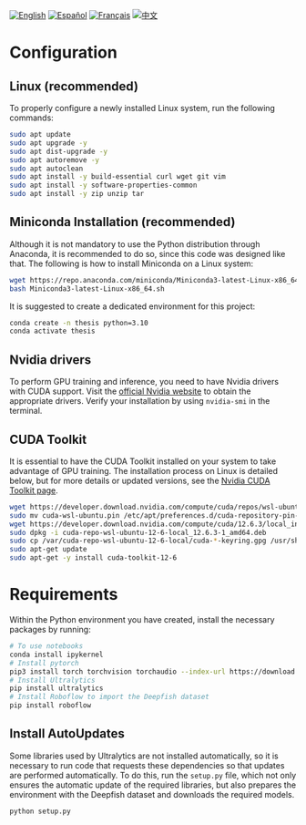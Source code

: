 [![English](https://img.shields.io/badge/lang-English-blue)](README.en.md)
[![Español](https://img.shields.io/badge/lang-Español-green)](README.es.md)
[![Français](https://img.shields.io/badge/lang-Français-yellow)](README.fr.md)
[![中文](https://img.shields.io/badge/lang-中文-red)](README.zh.md)

# Configuration
## Linux (recommended)
To properly configure a newly installed Linux system, run the following commands:
```bash
sudo apt update
sudo apt upgrade -y
sudo apt dist-upgrade -y
sudo apt autoremove -y
sudo apt autoclean
sudo apt install -y build-essential curl wget git vim
sudo apt install -y software-properties-common
sudo apt install -y zip unzip tar
```

## Miniconda Installation (recommended)
Although it is not mandatory to use the Python distribution through Anaconda, it is recommended to do so, since this code was designed like that. The following is how to install Miniconda on a Linux system:
```bash
wget https://repo.anaconda.com/miniconda/Miniconda3-latest-Linux-x86_64.sh
bash Miniconda3-latest-Linux-x86_64.sh
```

It is suggested to create a dedicated environment for this project:
```bash
conda create -n thesis python=3.10
conda activate thesis
```

## Nvidia drivers
To perform GPU training and inference, you need to have Nvidia drivers with CUDA support. Visit the [official Nvidia website](https://www.nvidia.com) to obtain the appropriate drivers. Verify your installation by using ``nvidia-smi`` in the terminal.

## CUDA Toolkit
It is essential to have the CUDA Toolkit installed on your system to take advantage of GPU training. The installation process on Linux is detailed below, but for more details or updated versions, see the [Nvidia CUDA Toolkit page](https://developer.nvidia.com/cuda-downloads).
```bash
wget https://developer.download.nvidia.com/compute/cuda/repos/wsl-ubuntu/x86_64/cuda-wsl-ubuntu.pin
sudo mv cuda-wsl-ubuntu.pin /etc/apt/preferences.d/cuda-repository-pin-600
wget https://developer.download.nvidia.com/compute/cuda/12.6.3/local_installers/cuda-repo-wsl-ubuntu-12-6-local_12.6.3-1_amd64.deb
sudo dpkg -i cuda-repo-wsl-ubuntu-12-6-local_12.6.3-1_amd64.deb
sudo cp /var/cuda-repo-wsl-ubuntu-12-6-local/cuda-*-keyring.gpg /usr/share/keyrings/
sudo apt-get update
sudo apt-get -y install cuda-toolkit-12-6
```

# Requirements
Within the Python environment you have created, install the necessary packages by running:
```bash
# To use notebooks
conda install ipykernel
# Install pytorch
pip3 install torch torchvision torchaudio --index-url https://download.pytorch.org/whl/cu124
# Install Ultralytics
pip install ultralytics
# Install Roboflow to import the Deepfish dataset
pip install roboflow
```

## Install AutoUpdates
Some libraries used by Ultralytics are not installed automatically, so it is necessary to run code that requests these dependencies so that updates are performed automatically. To do this, run the ``setup.py`` file, which not only ensures the automatic update of the required libraries, but also prepares the environment with the Deepfish dataset and downloads the required models.
```bash
python setup.py
```